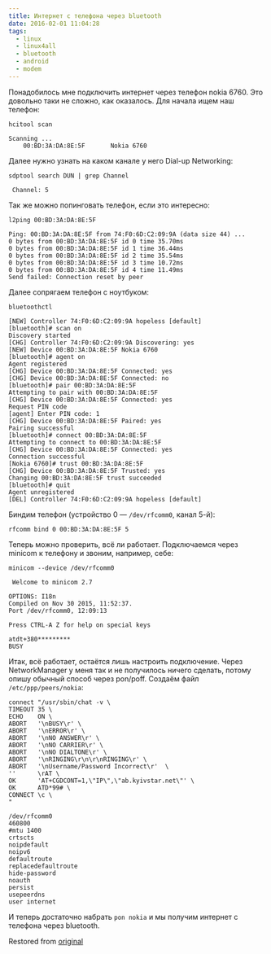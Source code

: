 ```yaml
---
title: Интернет с телефона через bluetooth
date: 2016-02-01 11:04:28
tags:
  - linux
  - linux4all
  - bluetooth
  - android
  - modem
---
```


Понадобилось мне подключить интернет через телефон nokia 6760. Это довольно таки не сложно, как оказалось. Для начала ищем наш телефон:

```shell
hcitool scan

Scanning ...
    00:BD:3A:DA:8E:5F       Nokia 6760
```

Далее нужно узнать на каком канале у него Dial-up Networking:

```shell
sdptool search DUN | grep Channel

 Channel: 5
```

Так же можно попинговать телефон, если это интересно:

```shell
l2ping 00:BD:3A:DA:8E:5F

Ping: 00:BD:3A:DA:8E:5F from 74:F0:6D:C2:09:9A (data size 44) ...
0 bytes from 00:BD:3A:DA:8E:5F id 0 time 35.70ms
0 bytes from 00:BD:3A:DA:8E:5F id 1 time 36.44ms
0 bytes from 00:BD:3A:DA:8E:5F id 2 time 35.54ms
0 bytes from 00:BD:3A:DA:8E:5F id 3 time 10.72ms
0 bytes from 00:BD:3A:DA:8E:5F id 4 time 11.49ms
Send failed: Connection reset by peer
```

Далее сопрягаем телефон с ноутбуком:

```shell
bluetoothctl

[NEW] Controller 74:F0:6D:C2:09:9A hopeless [default]
[bluetooth]# scan on
Discovery started
[CHG] Controller 74:F0:6D:C2:09:9A Discovering: yes
[NEW] Device 00:BD:3A:DA:8E:5F Nokia 6760
[bluetooth]# agent on
Agent registered
[CHG] Device 00:BD:3A:DA:8E:5F Connected: yes
[CHG] Device 00:BD:3A:DA:8E:5F Connected: no
[bluetooth]# pair 00:BD:3A:DA:8E:5F
Attempting to pair with 00:BD:3A:DA:8E:5F
[CHG] Device 00:BD:3A:DA:8E:5F Connected: yes
Request PIN code
[agent] Enter PIN code: 1
[CHG] Device 00:BD:3A:DA:8E:5F Paired: yes
Pairing successful
[bluetooth]# connect 00:BD:3A:DA:8E:5F
Attempting to connect to 00:BD:3A:DA:8E:5F
[CHG] Device 00:BD:3A:DA:8E:5F Connected: yes
Connection successful
[Nokia 6760]# trust 00:BD:3A:DA:8E:5F
[CHG] Device 00:BD:3A:DA:8E:5F Trusted: yes
Changing 00:BD:3A:DA:8E:5F trust succeeded
[bluetooth]# quit
Agent unregistered
[DEL] Controller 74:F0:6D:C2:09:9A hopeless [default]
```

Биндим телефон (устройство 0 — `/dev/rfcomm0`, канал 5-й):

```shell
rfcomm bind 0 00:BD:3A:DA:8E:5F 5
```

Теперь можно проверить, всё ли работает. Подключаемся через minicom к телефону и звоним, например, себе:

```shell
minicom --device /dev/rfcomm0

 Welcome to minicom 2.7

OPTIONS: I18n
Compiled on Nov 30 2015, 11:52:37.
Port /dev/rfcomm0, 12:09:13

Press CTRL-A Z for help on special keys

atdt+380*********
BUSY
```

Итак, всё работает, остаётся лишь настроить подключение. Через NetworkManager у меня так и не получилось ничего сделать, потому опишу обычный способ через pon/poff. Создаём файл `/etc/ppp/peers/nokia`:

```shell
connect "/usr/sbin/chat -v \
TIMEOUT 35 \
ECHO    ON \
ABORT   '\nBUSY\r' \
ABORT   '\nERROR\r' \
ABORT   '\nNO ANSWER\r' \
ABORT   '\nNO CARRIER\r' \
ABORT   '\nNO DIALTONE\r' \
ABORT   '\nRINGING\r\n\r\nRINGING\r' \
ABORT   '\nUsername/Password Incorrect\r'  \
''      \rAT \
OK      'AT+CGDCONT=1,\"IP\",\"ab.kyivstar.net\"' \
OK      ATD*99# \
CONNECT \c \
"

/dev/rfcomm0
460800
#mtu 1400
crtscts
noipdefault
noipv6
defaultroute
replacedefaultroute
hide-password
noauth
persist
usepeerdns
user internet
```

И теперь достаточно набрать `pon nokia` и мы получим интернет с телефона через bluetooth.

Restored from [original](https://web.archive.org/web/20200206171146/http://conformist-mw.blogspot.com/2016/02/bluetooth.html)
